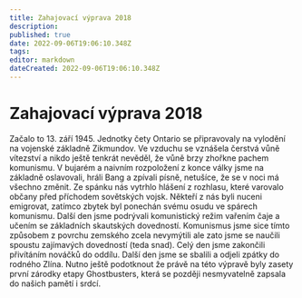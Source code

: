 ```yaml
---
title: Zahajovací výprava 2018
description: 
published: true
date: 2022-09-06T19:06:10.348Z
tags: 
editor: markdown
dateCreated: 2022-09-06T19:06:10.348Z
---
```


# Zahajovací výprava 2018
Začalo to 13. září 1945. Jednotky čety Ontario se připravovaly na vylodění na vojenské základně Zikmundov. Ve vzduchu se vznášela čerstvá vůně vítezství a nikdo ještě tenkrát nevěděl, že vůně brzy zhořkne pachem komunismu. V bujarém a naivním rozpoložení z konce války jsme na základně oslavovali, hráli Bang a zpívali písně, netušíce, že se v noci má všechno změnit. Ze spánku nás vytrhlo hlášení z rozhlasu, které varovalo občany před příchodem sovětských vojsk. Někteří z nás byli nuceni emigrovat, zatímco zbytek byl ponechán svému osudu ve spárech komunismu. Další den jsme podrývali komunistický režim vařením čaje a učením se základních skautských dovedností. Komunismus jsme sice tímto způsobem z povrchu zemského zcela nevymýtili ale zato jsme se naučili spoustu zajímavých dovedností (teda snad). Celý den jsme zakončili přivítáním nováčků do oddílu. Další den jsme se sbalili a odjeli zpátky do rodného Zlína.
Nutno ještě podotknout že právě na této výpravě byly zasety první zárodky etapy Ghostbusters, která se později nesmyvatelně zapsala do našich pamětí i srdcí.